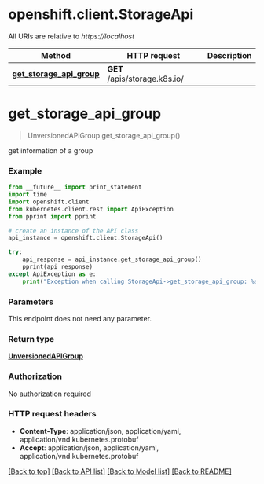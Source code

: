 # openshift.client.StorageApi

All URIs are relative to *https://localhost*

Method | HTTP request | Description
------------- | ------------- | -------------
[**get_storage_api_group**](StorageApi.md#get_storage_api_group) | **GET** /apis/storage.k8s.io/ | 


# **get_storage_api_group**
> UnversionedAPIGroup get_storage_api_group()



get information of a group

### Example 
```python
from __future__ import print_statement
import time
import openshift.client
from kubernetes.client.rest import ApiException
from pprint import pprint

# create an instance of the API class
api_instance = openshift.client.StorageApi()

try: 
    api_response = api_instance.get_storage_api_group()
    pprint(api_response)
except ApiException as e:
    print("Exception when calling StorageApi->get_storage_api_group: %s\n" % e)
```

### Parameters
This endpoint does not need any parameter.

### Return type

[**UnversionedAPIGroup**](UnversionedAPIGroup.md)

### Authorization

No authorization required

### HTTP request headers

 - **Content-Type**: application/json, application/yaml, application/vnd.kubernetes.protobuf
 - **Accept**: application/json, application/yaml, application/vnd.kubernetes.protobuf

[[Back to top]](#) [[Back to API list]](../README.md#documentation-for-api-endpoints) [[Back to Model list]](../README.md#documentation-for-models) [[Back to README]](../README.md)

